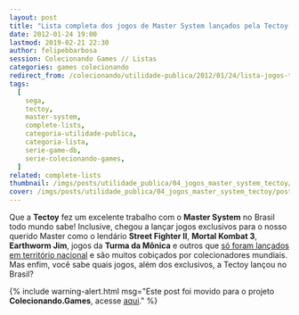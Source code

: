 ```yaml
---
layout: post
title: "Lista completa dos jogos de Master System lançados pela Tectoy no Brasil"
date: 2012-01-24 19:00
lastmod: 2019-02-21 22:30
author: felipebbarbosa
session: Colecionando Games // Listas
categories: games colecionando
redirect_from: /colecionando/utilidade-publica/2012/01/24/lista-jogos-tectoy-para-master-system.html
tags:
  [
    sega,
    tectoy,
    master-system,
    complete-lists,
    categoria-utilidade-publica,
    categoria-lista,
    serie-game-db,
    serie-colecionando-games,
  ]
related: complete-lists
thumbnail: /imgs/posts/utilidade_publica/04_jogos_master_system_tectoy/post_thumbnail.jpg
cover: /imgs/posts/utilidade_publica/04_jogos_master_system_tectoy/post_header.jpg
---
```


Que a **Tectoy** fez um excelente trabalho com o **Master System** no Brasil todo mundo sabe! Inclusive, chegou a lançar jogos exclusivos para o nosso querido Master como o lendário **Street Fighter II**, **Mortal Kombat 3**, **Earthworm Jim**, jogos da **Turma da Mônica** e outros que [só foram lançados em território nacional](/colecionando/utilidade-publica/2011/01/22/jogos-master-system-exclusivos-tectoy.html) e são muitos cobiçados por colecionadores mundiais. Mas enfim, você sabe quais jogos, além dos exclusivos, a Tectoy lançou no Brasil?

<!--more-->

{% include warning-alert.html msg="Este post foi movido para o projeto <b>Colecionando.Games</b>, acesse <a href='https://blog.colecionando.games/lista-completa-master-system-tectoy/'>aqui</a>." %}

